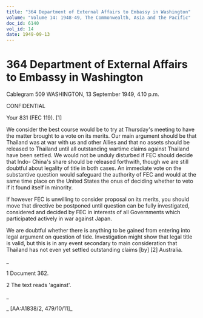 ```yaml
---
title: "364 Department of External Affairs to Embassy in Washington"
volume: "Volume 14: 1948-49, The Commonwealth, Asia and the Pacific"
doc_id: 6140
vol_id: 14
date: 1949-09-13
---
```


# 364 Department of External Affairs to Embassy in Washington

Cablegram 509 WASHINGTON, 13 September 1949, 4.10 p.m.

CONFIDENTIAL

Your 831 (FEC 119). [1]

We consider the best course would be to try at Thursday's meeting to have the matter brought to a vote on its merits. Our main argument should be that Thailand was at war with us and other Allies and that no assets should be released to Thailand until all outstanding wartime claims against Thailand have been settled. We would not be unduly disturbed if FEC should decide that Indo- China's share should be released forthwith, though we are still doubtful about legality of title in both cases. An immediate vote on the substantive question would safeguard the authority of FEC and would at the same time place on the United States the onus of deciding whether to veto if it found itself in minority.

If however FEC is unwilling to consider proposal on its merits, you should move that directive be postponed until question can be fully investigated, considered and decided by FEC in interests of all Governments which participated actively in war against Japan.

We are doubtful whether there is anything to be gained from entering into legal argument on question of tide. Investigation might show that legal title is valid, but this is in any event secondary to main consideration that Thailand has not even yet settled outstanding claims [by] [2] Australia.

_

1 Document 362.

2 The text reads 'against'.

_

_ [AA:A1838/2, 479/10/11]_
